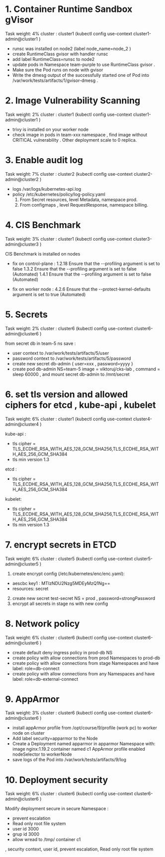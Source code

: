 # 1.  Container Runtime Sandbox gVisor
Task weight: 4%
cluster : cluster1 (kubectl config use-context   cluster1-admin@cluster1 )

- runsc was  installed on node2 (label  node_name=node_2 )
- create RuntimeClass  gvisor with handler runsc
- add label RuntimeClass=runsc  to node2  
- update pods in Namespace team-purple to use  RuntimeClass  gvisor .
- Make sure the Pod runs on node with gvisor  
- Write the dmesg output of the successfully started one of Pod into /var/work/tests/artifacts/1/gvisor-dmesg .

# 2. Image Vulnerability Scanning
Task weight: 2%
cluster : cluster1 (kubectl config use-context   cluster1-admin@cluster1 )
- trivy is installed on your worker node
- check image in pods  in team-xxx namespace  , find image  without CRITICAL vulnerability . Other deployment scale to 0 replica.

# 3. Enable audit log 
Task weight: 7%
cluster : cluster2 (kubectl config use-context   cluster2-admin@cluster2 )
- logs  /var/logs/kubernetes-api.log
- policy /etc/kubernetes/policy/log-policy.yaml
  1. From Secret resources, level Metadata, namespace prod.
  2. From configmaps ,  level RequestResponse, namespace billing.

# 4. CIS Benchmark
Task weight: 3%
cluster : cluster1 (kubectl config use-context   cluster3-admin@cluster3 )

CIS Benchmark  is installed  on nodes

- fix on control-plane :
  1.2.18 Ensure that the --profiling argument is set to false
  1.3.2 Ensure that the --profiling argument is set to false (Automated)
  1.4.1 Ensure that the --profiling argument is set to false (Automated)

- fix on worker node :
  4.2.6 Ensure that the --protect-kernel-defaults argument is set to true (Automated)

# 5. Secrets
Task weight: 2%
cluster : cluster6 (kubectl config use-context   cluster6-admin@cluster6 )

from secret db  in team-5 ns  save :
  - user  context to /var/work/tests/artifacts/5/user
  - password  context to /var/work/tests/artifacts/5/password
  - create new secret db-admin { user=xxx  , password=yyyy }
  - create pod  db-admin NS=team-5  image = viktoruj/cks-lab , command = sleep 60000 , and mount secret db-admin   to /mnt/secret

# 6. set tls version  and  allowed ciphers for etcd , kube-api  , kubelet   
Task weight: 6%
cluster : cluster1 (kubectl config use-context    cluster4-admin@cluster4 )

  kube-api :
   - tls  cipher  =  TLS_ECDHE_RSA_WITH_AES_128_GCM_SHA256,TLS_ECDHE_RSA_WITH_AES_256_GCM_SHA384
   - tls min version 1.3 
 
  etcd :
   - tls  cipher  =  TLS_ECDHE_RSA_WITH_AES_128_GCM_SHA256,TLS_ECDHE_RSA_WITH_AES_256_GCM_SHA384

  kubelet:
   - tls  cipher  =  TLS_ECDHE_RSA_WITH_AES_128_GCM_SHA256,TLS_ECDHE_RSA_WITH_AES_256_GCM_SHA384
   - tls min version 1.3

# 7. encrypt  secrets in  ETCD
Task weight: 6%
cluster : cluster5 (kubectl config use-context    cluster5-admin@cluster5 )

1. create  encrypt  config (/etc/kubernetes/enc/enc.yaml): 
  
 - aescbc 
    key1  : MTIzNDU2Nzg5MDEyMzQ1Ng==
 - resources: secret 
 

2. create new secret test-secret NS = prod , password=strongPassword
3. encrypt  all secrets in stage  ns     with new config


# 8. Network policy
Task weight: 6%
cluster : cluster6 (kubectl config use-context    cluster6-admin@cluster6 )
 - create default deny ingress policy in prod-db NS
 - create policy  with allow connections from prod Namespaces to  prod-db
 - create policy  with allow connections from stage Namespaces and have label: role=db-connect
 - create policy  with allow connections from any Namespaces and have label: role=db-external-connect

# 9. AppArmor
Task weight: 3%
cluster : cluster6 (kubectl config use-context    cluster6-admin@cluster6 )
- install appArmor profile from /opt/course/9/profile (work pc)  to worker node on cluster
- Add label security=apparmor to the Node
- Create a Deployment named apparmor in  apparmor Namespace with:
    image nginx:1.19.2 
    container named c1
    AppArmor profile enabled
    nodeSelector to workerNode
-  save logs of the Pod into /var/work/tests/artifacts/9/log

# 10. Deployment  security
Task weight: 6%
cluster : cluster6 (kubectl config use-context    cluster6-admin@cluster6 )

Modify deployment secure in secure Namespace  : 
 - prevent escalation
 - Read only root file system
 - user id   3000
 - grup id   3000
 - allow wread to /tmp/  container c1

, security context, user id, prevent escalation, Read only root file system